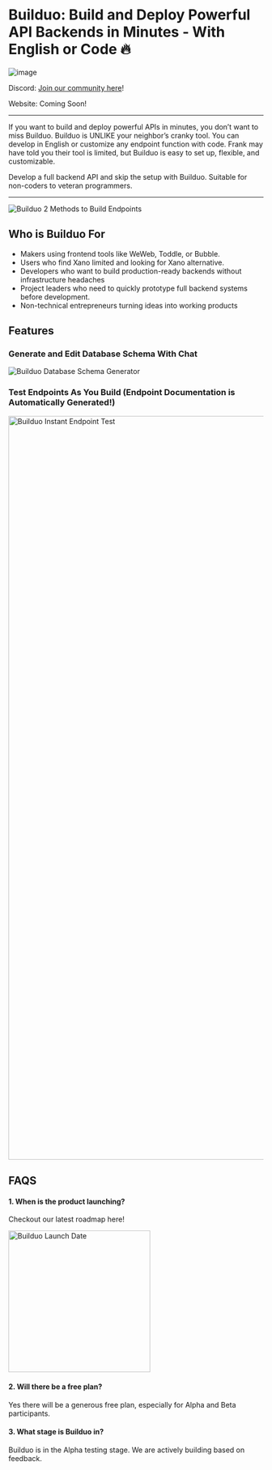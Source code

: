 # Builduo: Build and Deploy Powerful API Backends in Minutes - With English or Code 🔥

![image](https://github.com/user-attachments/assets/3645a4ae-2bd3-4987-a5b8-bb06d609bc23)

Discord: [Join our community here](https://discord.gg/7VYFyQT3He)!

Website: Coming Soon!
___

If you want to build and deploy powerful APIs in minutes, you don’t want to miss Builduo. Builduo is UNLIKE your neighbor’s cranky tool. You can develop in English or customize any endpoint function with code. Frank may have told you their tool is limited, but Builduo is easy to set up, flexible, and customizable.

Develop a full backend API and skip the setup with Builduo. Suitable for non-coders to veteran programmers.

---

![Builduo 2 Methods to Build Endpoints](https://github.com/user-attachments/assets/7979f22c-f4ec-4eae-b463-cad03e7b7d88)

## Who is Builduo For
- Makers using frontend tools like WeWeb, Toddle, or Bubble.
- Users who find Xano limited and looking for Xano alternative.
- Developers who want to build production-ready backends without infrastructure headaches
- Project leaders who need to quickly prototype full backend systems before development.
- Non-technical entrepreneurs turning ideas into working products

## Features
### Generate and Edit Database Schema With Chat
![Builduo Database Schema Generator](https://github.com/user-attachments/assets/f683a9a4-43b2-46fb-9f3a-d8f3f6f423a3)


### Test Endpoints As You Build (Endpoint Documentation is Automatically Generated!)
<img width="1470" alt="Builduo Instant Endpoint Test" src="https://github.com/user-attachments/assets/2eeb9633-a664-44f1-ba88-67e22824de5f">

## FAQS
#### 1. When is the product launching?
Checkout our latest roadmap here!

<img width="280" alt="Builduo Launch Date" src="https://github.com/user-attachments/assets/4017b773-e882-43f2-8499-436ddb74c605">

#### 2. Will there be a free plan?
Yes there will be a generous free plan, especially for Alpha and Beta participants.
#### 3. What stage is Builduo in?
Builduo is in the Alpha testing stage. We are actively building based on feedback.
